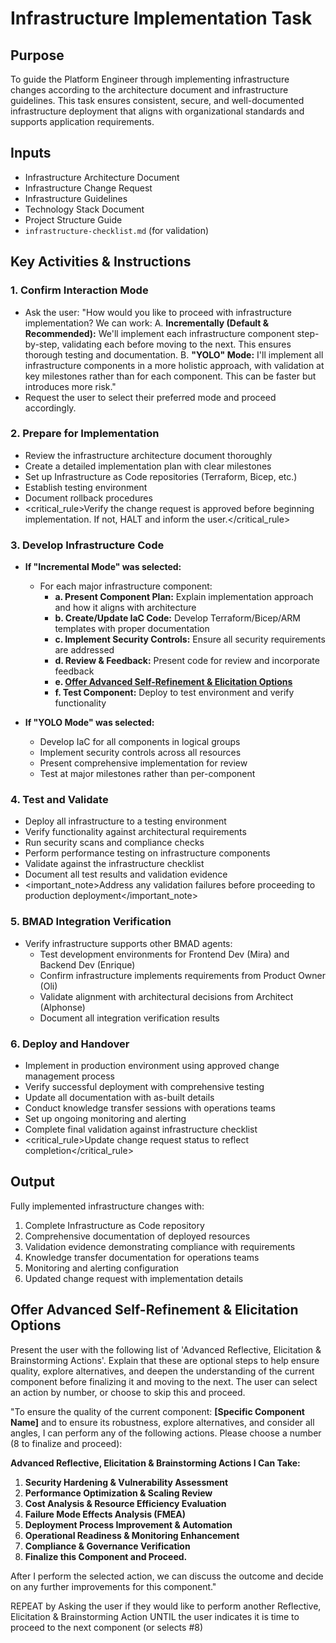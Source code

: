 # Infrastructure Implementation Task

## Purpose

To guide the Platform Engineer through implementing infrastructure changes according to the architecture document and infrastructure guidelines. This task ensures consistent, secure, and well-documented infrastructure deployment that aligns with organizational standards and supports application requirements.

## Inputs

- Infrastructure Architecture Document
- Infrastructure Change Request
- Infrastructure Guidelines
- Technology Stack Document
- Project Structure Guide
- `infrastructure-checklist.md` (for validation)

## Key Activities & Instructions

### 1. Confirm Interaction Mode

- Ask the user: "How would you like to proceed with infrastructure implementation? We can work:
  A. **Incrementally (Default & Recommended):** We'll implement each infrastructure component step-by-step, validating each before moving to the next. This ensures thorough testing and documentation.
  B. **"YOLO" Mode:** I'll implement all infrastructure components in a more holistic approach, with validation at key milestones rather than for each component. This can be faster but introduces more risk."
- Request the user to select their preferred mode and proceed accordingly.

### 2. Prepare for Implementation

- Review the infrastructure architecture document thoroughly
- Create a detailed implementation plan with clear milestones
- Set up Infrastructure as Code repositories (Terraform, Bicep, etc.)
- Establish testing environment
- Document rollback procedures
- <critical_rule>Verify the change request is approved before beginning implementation. If not, HALT and inform the user.</critical_rule>

### 3. Develop Infrastructure Code

- **If "Incremental Mode" was selected:**
  - For each major infrastructure component:
    - **a. Present Component Plan:** Explain implementation approach and how it aligns with architecture
    - **b. Create/Update IaC Code:** Develop Terraform/Bicep/ARM templates with proper documentation
    - **c. Implement Security Controls:** Ensure all security requirements are addressed
    - **d. Review & Feedback:** Present code for review and incorporate feedback
    - **e. [Offer Advanced Self-Refinement & Elicitation Options](#offer-advanced-self-refinement--elicitation-options)**
    - **f. Test Component:** Deploy to test environment and verify functionality

- **If "YOLO Mode" was selected:**
  - Develop IaC for all components in logical groups
  - Implement security controls across all resources
  - Present comprehensive implementation for review
  - Test at major milestones rather than per-component

### 4. Test and Validate

- Deploy all infrastructure to a testing environment
- Verify functionality against architectural requirements
- Run security scans and compliance checks
- Perform performance testing on infrastructure components
- Validate against the infrastructure checklist
- Document all test results and validation evidence
- <important_note>Address any validation failures before proceeding to production deployment</important_note>

### 5. BMAD Integration Verification

- Verify infrastructure supports other BMAD agents:
  - Test development environments for Frontend Dev (Mira) and Backend Dev (Enrique)
  - Confirm infrastructure implements requirements from Product Owner (Oli)
  - Validate alignment with architectural decisions from Architect (Alphonse)
  - Document all integration verification results

### 6. Deploy and Handover

- Implement in production environment using approved change management process
- Verify successful deployment with comprehensive testing
- Update all documentation with as-built details
- Conduct knowledge transfer sessions with operations teams
- Set up ongoing monitoring and alerting
- Complete final validation against infrastructure checklist
- <critical_rule>Update change request status to reflect completion</critical_rule>

## Output

Fully implemented infrastructure changes with:

1. Complete Infrastructure as Code repository
2. Comprehensive documentation of deployed resources
3. Validation evidence demonstrating compliance with requirements
4. Knowledge transfer documentation for operations teams
5. Monitoring and alerting configuration
6. Updated change request with implementation details

## Offer Advanced Self-Refinement & Elicitation Options

Present the user with the following list of 'Advanced Reflective, Elicitation & Brainstorming Actions'. Explain that these are optional steps to help ensure quality, explore alternatives, and deepen the understanding of the current component before finalizing it and moving to the next. The user can select an action by number, or choose to skip this and proceed.

"To ensure the quality of the current component: **[Specific Component Name]** and to ensure its robustness, explore alternatives, and consider all angles, I can perform any of the following actions. Please choose a number (8 to finalize and proceed):

**Advanced Reflective, Elicitation & Brainstorming Actions I Can Take:**

1. **Security Hardening & Vulnerability Assessment**
2. **Performance Optimization & Scaling Review**
3. **Cost Analysis & Resource Efficiency Evaluation**
4. **Failure Mode Effects Analysis (FMEA)**
5. **Deployment Process Improvement & Automation**
6. **Operational Readiness & Monitoring Enhancement**
7. **Compliance & Governance Verification**
8. **Finalize this Component and Proceed.**

After I perform the selected action, we can discuss the outcome and decide on any further improvements for this component."

REPEAT by Asking the user if they would like to perform another Reflective, Elicitation & Brainstorming Action UNTIL the user indicates it is time to proceed to the next component (or selects #8)
